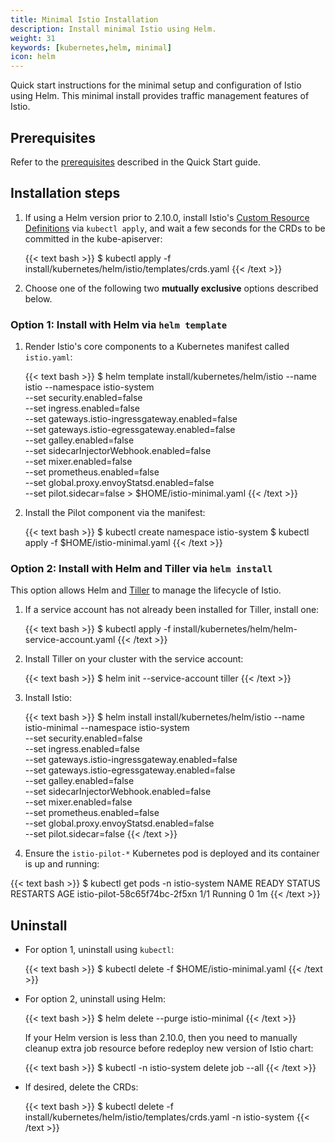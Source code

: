 ```yaml
---
title: Minimal Istio Installation
description: Install minimal Istio using Helm.
weight: 31
keywords: [kubernetes,helm, minimal]
icon: helm
---
```


Quick start instructions for the minimal setup and configuration of Istio using Helm.
This minimal install provides traffic management features of Istio.

## Prerequisites

Refer to the [prerequisites](/docs/setup/kubernetes/quick-start/#prerequisites) described in the Quick Start guide.

## Installation steps

1. If using a Helm version prior to 2.10.0, install Istio's [Custom Resource Definitions](https://kubernetes.io/docs/concepts/extend-kubernetes/api-extension/custom-resources/#customresourcedefinitions)
via `kubectl apply`, and wait a few seconds for the CRDs to be committed in the kube-apiserver:

    {{< text bash >}}
    $ kubectl apply -f install/kubernetes/helm/istio/templates/crds.yaml
    {{< /text >}}

1. Choose one of the following two
**mutually exclusive** options described below.

### Option 1: Install with Helm via `helm template`

1. Render Istio's core components to a Kubernetes manifest called `istio.yaml`:

    {{< text bash >}}
    $ helm template install/kubernetes/helm/istio --name istio --namespace istio-system \
      --set security.enabled=false \
      --set ingress.enabled=false \
      --set gateways.istio-ingressgateway.enabled=false \
      --set gateways.istio-egressgateway.enabled=false \
      --set galley.enabled=false \
      --set sidecarInjectorWebhook.enabled=false \
      --set mixer.enabled=false \
      --set prometheus.enabled=false \
      --set global.proxy.envoyStatsd.enabled=false \
      --set pilot.sidecar=false > $HOME/istio-minimal.yaml
    {{< /text >}}

1. Install the Pilot component via the manifest:

    {{< text bash >}}
    $ kubectl create namespace istio-system
    $ kubectl apply -f $HOME/istio-minimal.yaml
    {{< /text >}}

### Option 2: Install with Helm and Tiller via `helm install`

This option allows Helm and
[Tiller](https://github.com/kubernetes/helm/blob/master/docs/architecture.md#components)
to manage the lifecycle of Istio.

1. If a service account has not already been installed for Tiller, install one:

    {{< text bash >}}
    $ kubectl apply -f install/kubernetes/helm/helm-service-account.yaml
    {{< /text >}}

1. Install Tiller on your cluster with the service account:

    {{< text bash >}}
    $ helm init --service-account tiller
    {{< /text >}}

1. Install Istio:

    {{< text bash >}}
    $ helm install install/kubernetes/helm/istio --name istio-minimal --namespace istio-system \
      --set security.enabled=false \
      --set ingress.enabled=false \
      --set gateways.istio-ingressgateway.enabled=false \
      --set gateways.istio-egressgateway.enabled=false \
      --set galley.enabled=false \
      --set sidecarInjectorWebhook.enabled=false \
      --set mixer.enabled=false \
      --set prometheus.enabled=false \
      --set global.proxy.envoyStatsd.enabled=false \
      --set pilot.sidecar=false
    {{< /text >}}

1. Ensure the `istio-pilot-*` Kubernetes pod is deployed and its container is up and running:

{{< text bash >}}
$ kubectl get pods -n istio-system
NAME                                     READY     STATUS    RESTARTS   AGE
istio-pilot-58c65f74bc-2f5xn             1/1       Running   0          1m
{{< /text >}}

## Uninstall

* For option 1, uninstall using `kubectl`:

    {{< text bash >}}
    $ kubectl delete -f $HOME/istio-minimal.yaml
    {{< /text >}}

* For option 2, uninstall using Helm:

    {{< text bash >}}
    $ helm delete --purge istio-minimal
    {{< /text >}}

    If your Helm version is less than 2.10.0, then you need to manually cleanup extra job resource before redeploy new version of Istio chart:

    {{< text bash >}}
    $ kubectl -n istio-system delete job --all
    {{< /text >}}

* If desired, delete the CRDs:

    {{< text bash >}}
    $ kubectl delete -f install/kubernetes/helm/istio/templates/crds.yaml -n istio-system
    {{< /text >}}

